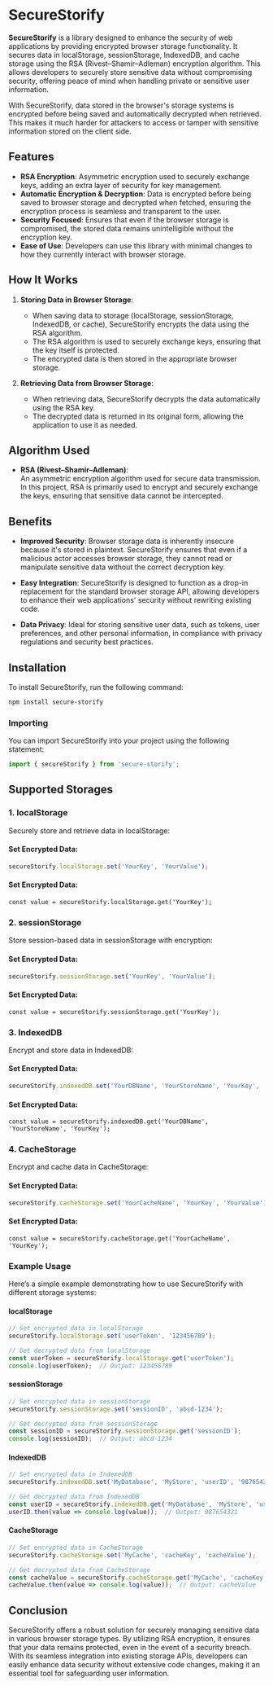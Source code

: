 # SecureStorify

**SecureStorify** is a library designed to enhance the security of web applications by providing encrypted browser storage functionality. It secures data in localStorage, sessionStorage, IndexedDB, and cache storage using the RSA (Rivest–Shamir–Adleman) encryption algorithm. This allows developers to securely store sensitive data without compromising security, offering peace of mind when handling private or sensitive user information.

With SecureStorify, data stored in the browser's storage systems is encrypted before being saved and automatically decrypted when retrieved. This makes it much harder for attackers to access or tamper with sensitive information stored on the client side.

## Features

- **RSA Encryption**: Asymmetric encryption used to securely exchange keys, adding an extra layer of security for key management.
- **Automatic Encryption & Decryption**: Data is encrypted before being saved to browser storage and decrypted when fetched, ensuring the encryption process is seamless and transparent to the user.
- **Security Focused**: Ensures that even if the browser storage is compromised, the stored data remains unintelligible without the encryption key.
- **Ease of Use**: Developers can use this library with minimal changes to how they currently interact with browser storage.

## How It Works

1. **Storing Data in Browser Storage**:
   - When saving data to storage (localStorage, sessionStorage, IndexedDB, or cache), SecureStorify encrypts the data using the RSA algorithm.
   - The RSA algorithm is used to securely exchange keys, ensuring that the key itself is protected.
   - The encrypted data is then stored in the appropriate browser storage.

2. **Retrieving Data from Browser Storage**:
   - When retrieving data, SecureStorify decrypts the data automatically using the RSA key.
   - The decrypted data is returned in its original form, allowing the application to use it as needed.

## Algorithm Used

- **RSA (Rivest–Shamir–Adleman)**:  
   An asymmetric encryption algorithm used for secure data transmission. In this project, RSA is primarily used to encrypt and securely exchange the keys, ensuring that sensitive data cannot be intercepted.

## Benefits

- **Improved Security**: Browser storage data is inherently insecure because it's stored in plaintext. SecureStorify ensures that even if a malicious actor accesses browser storage, they cannot read or manipulate sensitive data without the correct decryption key.
  
- **Easy Integration**: SecureStorify is designed to function as a drop-in replacement for the standard browser storage API, allowing developers to enhance their web applications' security without rewriting existing code.
  
- **Data Privacy**: Ideal for storing sensitive user data, such as tokens, user preferences, and other personal information, in compliance with privacy regulations and security best practices.

## Installation

To install SecureStorify, run the following command:

```bash
npm install secure-storify
```

### Importing

You can import SecureStorify into your project using the following statement:

```javascript
import { secureStorify } from 'secure-storify';
```

## Supported Storages

### 1. localStorage

Securely store and retrieve data in localStorage:

#### Set Encrypted Data:

```javascript
secureStorify.localStorage.set('YourKey', 'YourValue');
```
#### Set Encrypted Data:

```Get Decrypted Data:
const value = secureStorify.localStorage.get('YourKey');
```

### 2. sessionStorage

Store session-based data in sessionStorage with encryption:

#### Set Encrypted Data:

```javascript
secureStorify.sessionStorage.set('YourKey', 'YourValue');
```
#### Set Encrypted Data:

```Get Decrypted Data:
const value = secureStorify.sessionStorage.get('YourKey');
```

### 3. IndexedDB

Encrypt and store data in IndexedDB:

#### Set Encrypted Data:

```javascript
secureStorify.indexedDB.set('YourDBName', 'YourStoreName', 'YourKey', 'YourValue');
```
#### Set Encrypted Data:

```Get Decrypted Data:
const value = secureStorify.indexedDB.get('YourDBName', 'YourStoreName', 'YourKey');
```

### 4. CacheStorage

Encrypt and cache data in CacheStorage:

#### Set Encrypted Data:

```javascript
secureStorify.cacheStorage.set('YourCacheName', 'YourKey', 'YourValue');
```
#### Set Encrypted Data:

```Get Decrypted Data:
const value = secureStorify.cacheStorage.get('YourCacheName', 'YourKey');
```
### Example Usage
Here’s a simple example demonstrating how to use SecureStorify with different storage systems:

#### localStorage

```javascript
// Set encrypted data in localStorage
secureStorify.localStorage.set('userToken', '123456789');

// Get decrypted data from localStorage
const userToken = secureStorify.localStorage.get('userToken');
console.log(userToken);  // Output: 123456789
```
#### sessionStorage

```javascript
// Set encrypted data in sessionStorage
secureStorify.sessionStorage.set('sessionID', 'abcd-1234');

// Get decrypted data from sessionStorage
const sessionID = secureStorify.sessionStorage.get('sessionID');
console.log(sessionID);  // Output: abcd-1234

```

#### IndexedDB

```javascript
// Set encrypted data in IndexedDB
secureStorify.indexedDB.set('MyDatabase', 'MyStore', 'userID', '987654321');

// Get decrypted data from IndexedDB
const userID = secureStorify.indexedDB.get('MyDatabase', 'MyStore', 'userID');
userID.then(value => console.log(value));  // Output: 987654321

```

#### CacheStorage

```javascript
// Set encrypted data in CacheStorage
secureStorify.cacheStorage.set('MyCache', 'cacheKey', 'cacheValue');

// Get decrypted data from CacheStorage
const cacheValue = secureStorify.cacheStorage.get('MyCache', 'cacheKey');
cacheValue.then(value => console.log(value));  // Output: cacheValue

```
## Conclusion

SecureStorify offers a robust solution for securely managing sensitive data in various browser storage types. By utilizing RSA encryption, it ensures that your data remains protected, even in the event of a security breach. With its seamless integration into existing storage APIs, developers can easily enhance data security without extensive code changes, making it an essential tool for safeguarding user information.
